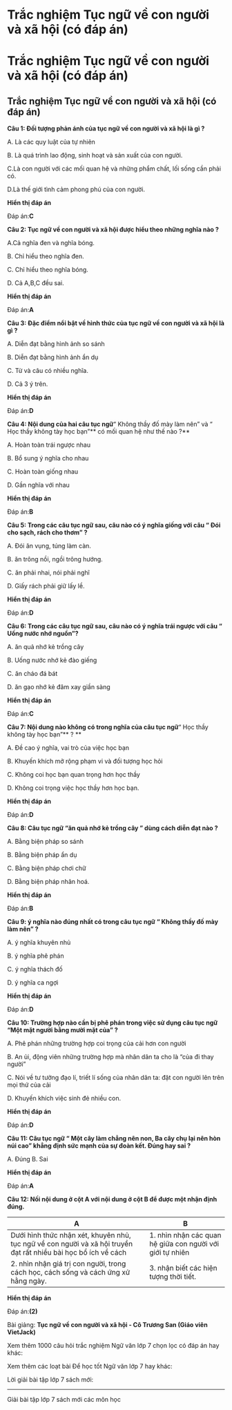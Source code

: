 # Trắc nghiệm Tục ngữ về con người và xã hội (có đáp án)

# Trắc nghiệm Tục ngữ về con người và xã hội (có đáp án)

## Trắc nghiệm Tục ngữ về con người và xã hội (có đáp án)

**Câu 1: Đối tượng phản ánh của tục ngữ về con người và xã hội là gì ?**

A. Là các quy luật của tự nhiên

B. Là quá trình lao động, sinh hoạt và sản xuất của con người.

C.Là con người với các mối quan hệ và những phẩm chất, lối sống cần phải có.

D.Là thế giới tình cảm phong phú của con người.

**Hiển thị đáp án**

Đáp án:**C**

**Câu 2: Tục ngữ về con người và xã hội được hiểu theo những nghĩa nào ?**

A.Cả nghĩa đen và nghĩa bóng.

B. Chỉ hiểu theo nghĩa đen.

C. Chỉ hiểu theo nghĩa bóng.

D. Cả A,B,C đều sai.

**Hiển thị đáp án**

Đáp án:**A**

**Câu 3: Đặc điểm nổi bật về hình thức của tục ngữ về con người và xã hội là gì ?**

A. Diễn đạt bằng hình ảnh so sánh

B. Diễn đạt bằng hình ảnh ẩn dụ

C. Từ và câu có nhiều nghĩa.

D. Cả 3 ý trên.

**Hiển thị đáp án**

Đáp án:**D**

**Câu 4: Nội dung của hai câu tục ngữ**“ Không thầy đố mày làm nên” và “ Học thầy không tày học bạn”** có mối quan hệ như thế nào ?**

A. Hoàn toàn trái ngược nhau

B. Bổ sung ý nghĩa cho nhau

C. Hoàn toàn giống nhau

D. Gần nghĩa với nhau

**Hiển thị đáp án**

Đáp án:**B**

**Câu 5: Trong các câu tục ngữ sau, câu nào có ý nghĩa giống với câu “ Đói cho sạch, rách cho thơm” ?**

A. Đói ăn vụng, túng làm càn. 

B. ăn trông nồi, ngồi trông hướng.

C. ăn phải nhai, nói phải nghĩ 

D. Giấy rách phải giữ lấy lề.

**Hiển thị đáp án**

Đáp án:**D**

**Câu 6: Trong các câu tục ngữ sau, câu nào có ý nghĩa trái ngược với câu “ Uống nước nhớ nguồn”?**

A. ăn quả nhớ kẻ trồng cây 

B. Uống nước nhớ kẻ đào giếng

C. ăn cháo đá bát 

D. ăn gạo nhớ kẻ đâm xay giần sàng

**Hiển thị đáp án**

Đáp án:**C**

**Câu 7: Nội dung nào không có trong nghĩa của câu tục ngữ**“ Học thầy không tày học bạn”** ? **

A. Đề cao ý nghĩa, vai trò của việc học bạn

B. Khuyến khích mở rộng phạm vi và đối tượng học hỏi

C. Không coi học bạn quan trọng hơn học thầy

D. Không coi trọng việc học thầy hơn học bạn.

**Hiển thị đáp án**

Đáp án:**D**

**Câu 8: Câu tục ngữ “ăn quả nhớ kẻ trồng cây ” dùng cách diễn đạt nào ?**

A. Bằng biện pháp so sánh 

B. Bằng biện pháp ẩn dụ

C. Bằng biện pháp chơi chữ 

D. Bằng biện pháp nhân hoá.

**Hiển thị đáp án**

Đáp án:**B**

**Câu 9: ý nghĩa nào đúng nhất có trong câu tục ngữ “ Không thầy đố mày làm nên” ?**

A. ý nghĩa khuyên nhủ 

B. ý nghĩa phê phán

C. ý nghĩa thách đố 

D. ý nghĩa ca ngợi

**Hiển thị đáp án**

Đáp án:**D**

**Câu 10: Trường hợp nào cần bị phê phán trong việc sử dụng câu tục ngữ “Một mặt người bằng mười mặt của” ?**

A. Phê phán những trường hợp coi trọng của cải hơn con người

B. An ủi, động viên những trường hợp mà nhân dân ta cho là “của đi thay người”

C. Nói về tư tưởng đạo lí, triết lí sống của nhân dân ta: đặt con người lên trên mọi thứ của cải

D. Khuyến khích việc sinh đẻ nhiều con.

**Hiển thị đáp án**

Đáp án:**D**

**Câu 11: Câu tục ngữ “ Một cây làm chẳng nên non, Ba cây chụ lại nên hòn núi cao” khẳng định sức mạnh của sự đoàn kết. Đúng hay sai ?**

A. Đúng B. Sai

**Hiển thị đáp án**

Đáp án:**A**

**Câu 12: Nối nội dung ở cột A với nội dung ở cột B để được một nhận định đúng.**

A | B  
---|---  
Dưới hình thức nhận xét, khuyên nhủ, tục ngữ về con người và xã hội truyền đạt rất nhiều bài học bổ ích về cách | 1\. nhìn nhận các quan hệ giữa con người với giới tự nhiên  
2\. nhìn nhận giá trị con người, trong cách học, cách sống và cách ứng xử hằng ngày. | 3\. nhận biết các hiện tượng thời tiết. | 4\. khai thác tốt điều kiện, hoàn cảnh tự nhiên để tạo ra của cải vật chất.  
**Hiển thị đáp án**

Đáp án:**(2)**

Bài giảng: **Tục ngữ về con người và xã hội - Cô Trương San (Giáo viên VietJack)**

Xem thêm 1000 câu hỏi trắc nghiệm Ngữ văn lớp 7 chọn lọc có đáp án hay khác:

Xem thêm các loạt bài Để học tốt Ngữ văn lớp 7 hay khác:

Lời giải bài tập lớp 7 sách mới:

* * *

Giải bài tập lớp 7 sách mới các môn học
